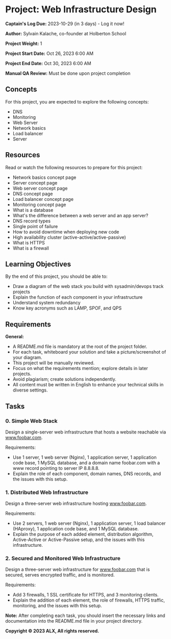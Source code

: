 # Project: Web Infrastructure Design

**Captain's Log Due:** 2023-10-29 (in 3 days) - Log it now!

**Author:** Sylvain Kalache, co-founder at Holberton School

**Project Weight:** 1

**Project Start Date:** Oct 26, 2023 6:00 AM

**Project End Date:** Oct 30, 2023 6:00 AM

**Manual QA Review:** Must be done upon project completion

## Concepts

For this project, you are expected to explore the following concepts:

- DNS
- Monitoring
- Web Server
- Network basics
- Load balancer
- Server

## Resources

Read or watch the following resources to prepare for this project:

- Network basics concept page
- Server concept page
- Web server concept page
- DNS concept page
- Load balancer concept page
- Monitoring concept page
- What is a database
- What's the difference between a web server and an app server?
- DNS record types
- Single point of failure
- How to avoid downtime when deploying new code
- High availability cluster (active-active/active-passive)
- What is HTTPS
- What is a firewall

## Learning Objectives

By the end of this project, you should be able to:

- Draw a diagram of the web stack you build with sysadmin/devops track projects
- Explain the function of each component in your infrastructure
- Understand system redundancy
- Know key acronyms such as LAMP, SPOF, and QPS

## Requirements

**General:**

- A README.md file is mandatory at the root of the project folder.
- For each task, whiteboard your solution and take a picture/screenshot of your diagram.
- This project will be manually reviewed.
- Focus on what the requirements mention; explore details in later projects.
- Avoid plagiarism; create solutions independently.
- All content must be written in English to enhance your technical skills in diverse settings.

## Tasks

### 0. Simple Web Stack

Design a single-server web infrastructure that hosts a website reachable via www.foobar.com. 

Requirements:

- Use 1 server, 1 web server (Nginx), 1 application server, 1 application code base, 1 MySQL database, and a domain name foobar.com with a www record pointing to server IP 8.8.8.8.
- Explain the role of each component, domain names, DNS records, and the issues with this setup.

### 1. Distributed Web Infrastructure

Design a three-server web infrastructure hosting www.foobar.com.

Requirements:

- Use 2 servers, 1 web server (Nginx), 1 application server, 1 load balancer (HAproxy), 1 application code base, and 1 MySQL database.
- Explain the purpose of each added element, distribution algorithm, Active-Active or Active-Passive setup, and the issues with this infrastructure.

### 2. Secured and Monitored Web Infrastructure

Design a three-server web infrastructure for www.foobar.com that is secured, serves encrypted traffic, and is monitored.

Requirements:

- Add 3 firewalls, 1 SSL certificate for HTTPS, and 3 monitoring clients.
- Explain the addition of each element, the role of firewalls, HTTPS traffic, monitoring, and the issues with this setup.

**Note:** After completing each task, you should insert the necessary links and documentation into the README.md file in your project directory.

**Copyright © 2023 ALX, All rights reserved.**
